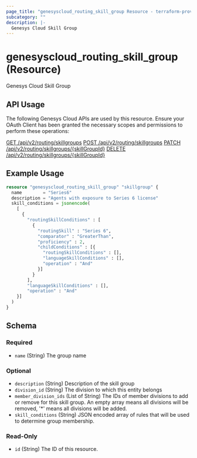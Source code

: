 ```yaml
---
page_title: "genesyscloud_routing_skill_group Resource - terraform-provider-genesyscloud"
subcategory: ""
description: |-
  Genesys Cloud Skill Group
---
```

# genesyscloud_routing_skill_group (Resource)

Genesys Cloud Skill Group

## API Usage
The following Genesys Cloud APIs are used by this resource. Ensure your OAuth Client has been granted the necessary scopes and permissions to perform these operations:

[GET /api/v2/routing/skillgroups](https://developer.genesys.cloud/platform/preview-apis#get-api-v2-routing-skillgroups)
[POST /api/v2/routing/skillgroups](https://developer.genesys.cloud/platform/preview-apis#post-api-v2-routing-skillgroups)
[PATCH /api/v2/routing/skillgroups/{skillGroupId}](https://developer.genesys.cloud/platform/preview-apis#patch-api-v2-routing-skillgroups--skillGroupId-)
[DELETE /api/v2/routing/skillgroups/{skillGroupId}](https://developer.genesys.cloud/platform/preview-apis#delete-api-v2-routing-skillgroups--skillGroupId-)

## Example Usage

```terraform
resource "genesyscloud_routing_skill_group" "skillgroup" {
  name        = "Series6"
  description = "Agents with exposure to Series 6 license"
  skill_conditions = jsonencode(
    [
      {
        "routingSkillConditions" : [
          {
            "routingSkill" : "Series 6",
            "comparator" : "GreaterThan",
            "proficiency" : 2,
            "childConditions" : [{
              "routingSkillConditions" : [],
              "languageSkillConditions" : [],
              "operation" : "And"
            }]
          }
        ],
        "languageSkillConditions" : [],
        "operation" : "And"
    }]
  )
}
```

<!-- schema generated by tfplugindocs -->
## Schema

### Required

- `name` (String) The group name

### Optional

- `description` (String) Description of the skill group
- `division_id` (String) The division to which this entity belongs
- `member_division_ids` (List of String) The IDs of member divisions to add or remove for this skill group. An empty array means all divisions will be removed, '*' means all divisions will be added.
- `skill_conditions` (String) JSON encoded array of rules that will be used to determine group membership.

### Read-Only

- `id` (String) The ID of this resource.

